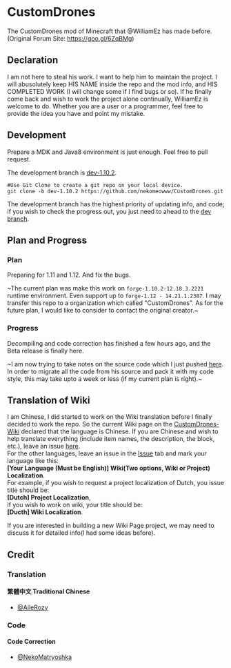 # CustomDrones

The CustomDrones mod of Minecraft that @WilliamEz has made before. (Original Forum Site: https://goo.gl/6ZqBMg)

## Declaration

I am not here to steal his work. I want to help him to maintain the project. I will abusolutely keep HIS NAME inside the repo and the mod info, and HIS COMPLETED WORK (I will change some if I find bugs or so).
If he finally come back and wish to work the project alone continually, WilliamEz is welcome to do.
Whether you are a user or a programmer, feel free to  provide the idea you have and point my mistake.

## Development

Prepare a MDK and Java8 environment is just enough.
Feel free to pull request.
    
The development branch is [dev-1.10.2](https://github.com/nekomeowww/CustomDrones/tree/dev-1.10.2).    
```
#Use Git Clone to create a git repo on your local device.
git clone -b dev-1.10.2 https://github.com/nekomeowww/CustomDrones.git
```
The development branch has the highest priority of updating info, and code; if you wish to check the progress out, you just need to ahead to the [dev branch](https://github.com/nekomeowww/CustomDrones/tree/dev-1.10.2).


## Plan and Progress

### Plan

Preparing for 1.11 and 1.12.
And fix the bugs.

~The current plan was make this work on ```forge-1.10.2-12.18.3.2221``` runtime environment. Even support up to ```forge-1.12 - 14.21.1.2387```. I may transfer this repo to a organization which called "CustomDrones".
As for the future plan, I would like to consider to contact the original creator.~

### Progress

Decompiling and code correction has finished a few hours ago, and the Beta release is finally here.

~I am now trying to take notes on the source code which I just pushed [here](https://github.com/nekomeowww/CustomDrones/commit/2816a9458a14c2ad9f0d45bfde1becbde07ef37d).
In order to migrate all the code from his source and pack it with my code style, this may take upto a week or less (if my current plan is right).~

## Translation of Wiki

I am Chinese, I did started to work on the Wiki translation before I finally decided to work the repo.
So the current Wiki page on the [CustomDrones-Wiki](https://github.com/nekomeowww/CustomDrones-Wiki) declared that the language is Chinese. If you are Chinese and wish to help translate everything (include item names, the description, the block, etc.), leave an issue [here](https://github.com/nekomeowww/CustomDrones-Wiki/issues).    
For the other languages, leave an issue in the [Issue](https://github.com/nekomeowww/CustomDrones-Wiki/issues) tab and mark your language like this:     
__[Your Language (Must be English)] Wiki(Two options, Wiki or Project) Localization__.     
For example, if you wish to request a project localization of Dutch, you issue title should be:    
__[Dutch] Project Localization__,    
if you wish to work on wiki, your title should be:    
__[Ducth] Wiki Localization__.   

If you are interested in building a new Wiki Page project, we may need to discuss it for detailed info(I had some ideas before).

## Credit

### Translation

#### 繁體中文 Traditional Chinese
- [@AileRozy](https://github.com/AileRozy)

### Code

#### Code Correction
- [@NekoMatryoshka]()
